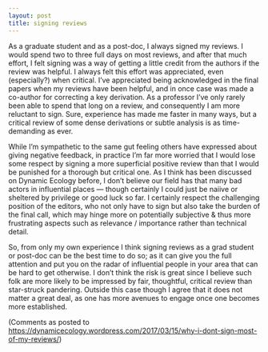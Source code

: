 ```yaml
---
layout: post
title: signing reviews
---
```


As a graduate student and as a post-doc, I always signed my reviews. I would spend two to three full days on most reviews, and after that much effort, I felt signing was a way of getting a little credit from the authors if the review was helpful. I always felt this effort was appreciated, even (especially?) when critical. I’ve appreciated being acknowledged in the final papers when my reviews have been helpful, and in once case was made a co-author for correcting a key derivation. As a professor I’ve only rarely been able to spend that long on a review, and consequently I am more reluctant to sign. Sure, experience has made me faster in many ways, but a critical review of some dense derivations or subtle analysis is as time-demanding as ever.

While I’m sympathetic to the same gut feeling others have expressed about giving negative feedback, in practice I’m far more worried that I would lose some respect by signing a more superficial positive review than that I would be punished for a thorough but critical one. As I think has been discussed on Dynamic Ecology before, I don’t believe our field has that many bad actors in influential places — though certainly I could just be naiive or sheltered by privilege or good luck so far. I certainly respect the challenging position of the editors, who not only have to sign but also take the burden of the final call, which may hinge more on potentially subjective & thus more frustrating aspects such as relevance / importance rather than technical detail.

So, from only my own experience I think signing reviews as a grad student or post-doc can be the best time to do so; as it can give you the full attention and put you on the radar of influential people in your area that can be hard to get otherwise. I don’t think the risk is great since I believe such folk are more likely to be impressed by fair, thoughtful, critical review than star-struck pandering. Outside this case though I agree that it does not matter a great deal, as one has more avenues to engage once one becomes more established.

(Comments as posted to https://dynamicecology.wordpress.com/2017/03/15/why-i-dont-sign-most-of-my-reviews/)
